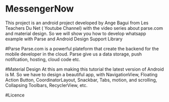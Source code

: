 # MessengerNow
This project is an android project developed by Ange Bagui from Les
Teachers Du Net ( Youtube Channel) with the video series about parse.com and material design.
So we will show you how to develop whatsapp example with Parse and Android Design Support Library

#Parse
Parse.com is a powerful plateform that create the backend for the mobile developer in the cloud.
Parse give us a data storage, push notifcation, hosting, cloud code etc.

#Material Design
At this am making this tutorial the latest version of Android is M. So we have to design a beautiful app, with NavigationView, Floating Action Button, CoordinatorLayout,
Snackbar, Tabs, motion, and scrolling, Collapsing Toolbars, RecyclerView, etc.

#Licence

